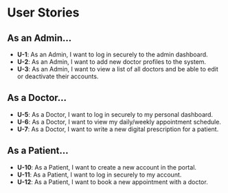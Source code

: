 # User Stories

## As an Admin...
- **U-1**: As an Admin, I want to log in securely to the admin dashboard.
- **U-2**: As an Admin, I want to add new doctor profiles to the system.
- **U-3**: As an Admin, I want to view a list of all doctors and be able to edit or deactivate their accounts.

## As a Doctor...
- **U-5**: As a Doctor, I want to log in securely to my personal dashboard.
- **U-6**: As a Doctor, I want to view my daily/weekly appointment schedule.
- **U-7**: As a Doctor, I want to write a new digital prescription for a patient.

## As a Patient...
- **U-10**: As a Patient, I want to create a new account in the portal.
- **U-11**: As a Patient, I want to log in securely to my account.
- **U-12**: As a Patient, I want to book a new appointment with a doctor.